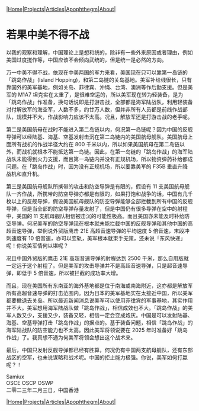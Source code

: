 |[Home](/README.md)|[Projects](/projects.md)|[Articles](/articles.md)|[Apophthegm](/apophthegm.md)|[About](/about.md)|

# 若果中美不得不战

以我的观察和理解，中国理论上是想和统的，除非有一些外来原因或者理由，例如美国过度搅作等，中国应该不会倾向武统的，但是统一是必然的方向。

万一中美不得不战，依现在中美两国的军力来看，美国现在只可以靠第一岛链的「跳岛作战」(Island Hopping)，和第二岛链的关岛基地。美军补给线很长，只有靠国外的美军基地，例如关岛、菲律宾、沖绳、台湾、澳洲等作后勤支援。但是美军的 M1A7 坦克实在太重了，是很难空运的，所以美军现在转为轻装备，是为「跳岛作战」作准备，换句话说即是打游击战，全部都是海军陆战队，利用轻装备对付解放军的海空军，人数不多，约廿万人数，但并非所有人员都是前线作战部队，规模并不大，作战影响力应该不太高。况且，解放军还是打游击战的老手呢。

第二是美国航母在战时不能进入第二岛链以内，何况第一岛链呢？因为中国的反舰导弹可以经陆基、海基、空基发射击沉在第二岛链内的美国航母舰队。美国航母上面所有战机的作战半径大约在 800 千米以内，所以如果美国航母在第二岛链以外，而战机就根本不能抵达第一岛链。因此，在第一岛链的「跳岛作战」的海军陆战队未能得到火力支援，而且第一岛链内并没有正规机场，所以物资弹药补给都成问题。在「跳岛作战」时，因为没有正规机场，所以要靠美军的 F35B 垂直升降战机和直升机。

第三是美国航母舰队所㩗带的攻击和防空导弹是有限的，假设有 11 支美国航母舰队一齐作战，所携带的防空导弹亦都是有限的，如果打饱和战争的话，中国有几千枚以上的反舰导弹，假设美国航母舰队的防空导弹能够全部拦截到所有中国的反舰导弹，但是当全部的防空导弹存量发射了，但是中国仍有很多导弹在空中的射程中，美国的 11 支航母舰队相信被击沉的可能性极高。而且美国亦未能及时补给防空导弹。何况美军的防空导弹现在根本就未能拦截中国的反舰导弹和其他中国的高超音速导弹，举例说外贸版鹰击 21E 高超音速导弹的平均速度 5 倍音速，末段冲刺速度有 10 倍音速，亦可以变轨，美军根本就束手无策，还未说「东风快递」呢！你说美军情何以堪呢？

况且中国外贸版的鹰击 21E 高超音速导弹的射程达到 2500 千米，那么自用版就一定远于这个射程了。但是美军的攻击导弹并不是高超音速导弹，只是超音速导弹，即低于 5 倍音速，所以被拦截的成功率大增。

而且，现在美国所有东南亚的海外基地都是位于南海或南海附近，这亦都是解放军所有高超音速导弹的打击范围内。因为日本的美军基地实在太接近中国，所以美军都要撤退去关岛。所以最近新闻消息说美军可以使用菲律宾的军事基地，其实作用并不大。美军想用海军陆战队做「跳岛作战」，相信成效也不大。「跳岛作战」的美军人数又少，支援又少，装备又轻，相信一定会变成炮灰。中国是可以发射陆基、海基、空基导弹打击「跳岛作战」的据点的。基于装备问题，相信「跳岛作战」的海军陆战队的防空能力也不太高。因此美军将领说要在 2025 年时准备好「跳岛作战」了。我真想不通为何美军将领会想出这个战术来。

最后，中国只发射反舰导弹都已经有胜算，何况仍有中国两支航母舰队，还有东部战区的空军，也未说谋略和战术呢。中国的拒止能力极强。你说，美军如何打蠃呢？！

Samiux  
OSCE  OSCP  OSWP  
二零二三年二月三日，中国香港  

|[Home](/README.md)|[Projects](/projects.md)|[Articles](/articles.md)|[Apophthegm](/apophthegm.md)|[About](/about.md)|
